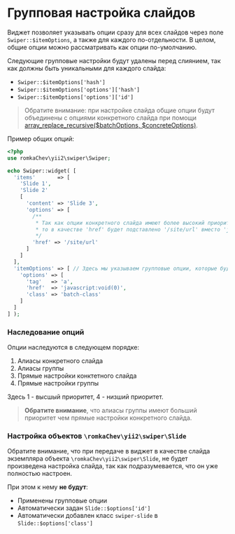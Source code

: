 # Групповая настройка слайдов

Виджет позволяет указывать опции сразу для всех слайдов через поле `Swiper::$itemOptions`, 
а также для каждого по-отдельности. 
В целом, общие опции можно рассматривать как опции по-умолчанию.

Следующие групповые настройки будут удалены перед слиянием, 
так как должны быть уникальными для каждого слайда:

* `Swiper::$itemOptions['hash']`
* `Swiper::$itemOptions['options']['hash']`
* `Swiper::$itemOptions['options']['id']`

> Обратите внимание: при настройке слайда общие опции будут объединены с опциями конкретного слайда при помощи 
  [array_replace_recursive($batchOptions, $concreteOptions)](https://php.net/manual/ru/function.array-replace-recursive.php).

Пример общих опций:

```PHP
<?php
use romkaChev\yii2\swiper\Swiper;

echo Swiper::widget( [
  'items'       => [
    'Slide 1',
    'Slide 2'
    [
      'content' => 'Slide 3', 
      'options' => [
        /**
         * Так как опции конкретного слайда имеют более высокий приоритет,
         * то в качестве 'href' будет подставлено '/site/url' вместо 'javascript:void(0)'
         */
        'href' => '/site/url'
      ]
    ]
  ],
  'itemOptions' => [ // Здесь мы указываем групповые опции, которые будут применены ко всем слайдам 
    'options' => [
      'tag'   => 'a',
      'href'  => 'javascript:void(0)',
      'class' => 'batch-class'
    ]
  ]
] );
```

### Наследование опций

Опции наследуются в следующем порядке:

1. Алиасы конкретного слайда
2. Алиасы группы
3. Прямые настройки конктетного слайда
4. Прямые настройки группы

Здесь 1 - высшый приоритет, 4 - низший приоритет.

> **Обратите внимание**, что алиасы группы имеют больший приоритет чем прямые настройки конкретного слайда.

### Настройка объектов `\romkaChev\yii2\swiper\Slide`

Обратите внимание, что при передаче в виджет в качестве слайда экземпляра объекта `\romkaChev\yii2\swiper\Slide`,
не будет произведена настройка слайда, так как подразумевается, что он уже полностью настроен.

При этом к нему **не будут**: 

* Применены групповые опции
* Автоматически задан `Slide::$options['id']`
* Автоматически добавлен класс `swiper-slide` в `Slide::$options['class']`
